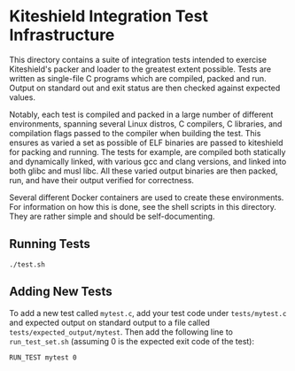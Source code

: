 # Kiteshield Integration Test Infrastructure

This directory contains a suite of integration tests intended to exercise
Kiteshield's packer and loader to the greatest extent possible. Tests are
written as single-file C programs which are compiled, packed and run. Output on
standard out and exit status are then checked against expected values.

Notably, each test is compiled and packed in a large number of different
environments, spanning several Linux distros, C compilers, C libraries, and
compilation flags passed to the compiler when building the test. This ensures
as varied a set as possible of ELF binaries are passed to kiteshield for
packing and running. The tests for example, are compiled both statically and
dynamically linked, with various gcc and clang versions, and linked into both
glibc and musl libc. All these varied output binaries are then packed, run, and
have their output verified for correctness.

Several different Docker containers are used to create these environments. For
information on how this is done, see the shell scripts in this directory. They
are rather simple and should be self-documenting.

## Running Tests

```
./test.sh
```

## Adding New Tests

To add a new test called `mytest.c`, add your test code under `tests/mytest.c`
and expected output on standard output to a file called
`tests/expected_output/mytest`. Then add the following line to
`run_test_set.sh` (assuming 0 is the expected exit code of the test):

```
RUN_TEST mytest 0
```

